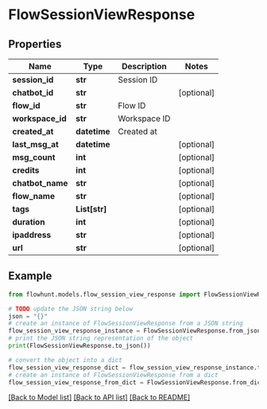 # FlowSessionViewResponse


## Properties

Name | Type | Description | Notes
------------ | ------------- | ------------- | -------------
**session_id** | **str** | Session ID | 
**chatbot_id** | **str** |  | [optional] 
**flow_id** | **str** | Flow ID | 
**workspace_id** | **str** | Workspace ID | 
**created_at** | **datetime** | Created at | 
**last_msg_at** | **datetime** |  | [optional] 
**msg_count** | **int** |  | [optional] 
**credits** | **int** |  | [optional] 
**chatbot_name** | **str** |  | [optional] 
**flow_name** | **str** |  | [optional] 
**tags** | **List[str]** |  | [optional] 
**duration** | **int** |  | [optional] 
**ipaddress** | **str** |  | [optional] 
**url** | **str** |  | [optional] 

## Example

```python
from flowhunt.models.flow_session_view_response import FlowSessionViewResponse

# TODO update the JSON string below
json = "{}"
# create an instance of FlowSessionViewResponse from a JSON string
flow_session_view_response_instance = FlowSessionViewResponse.from_json(json)
# print the JSON string representation of the object
print(FlowSessionViewResponse.to_json())

# convert the object into a dict
flow_session_view_response_dict = flow_session_view_response_instance.to_dict()
# create an instance of FlowSessionViewResponse from a dict
flow_session_view_response_from_dict = FlowSessionViewResponse.from_dict(flow_session_view_response_dict)
```
[[Back to Model list]](../README.md#documentation-for-models) [[Back to API list]](../README.md#documentation-for-api-endpoints) [[Back to README]](../README.md)


